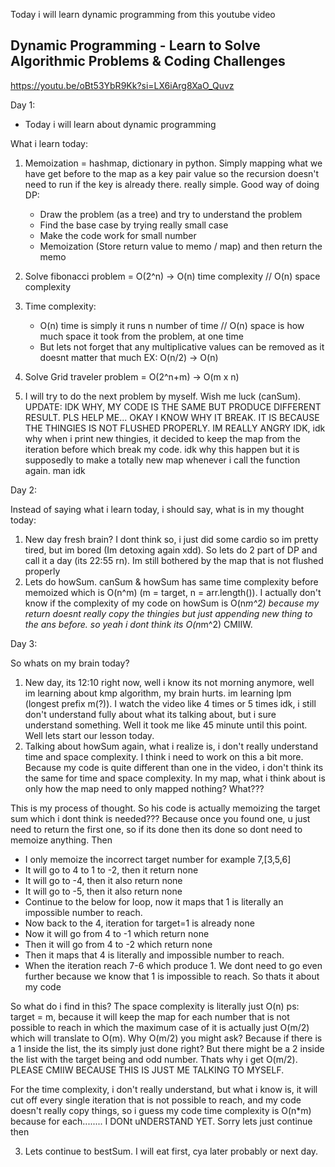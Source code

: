 Today i will learn dynamic programming from this youtube video

## Dynamic Programming - Learn to Solve Algorithmic Problems & Coding Challenges

https://youtu.be/oBt53YbR9Kk?si=LX6iArg8XaO_Quvz

Day 1:

- Today i will learn about dynamic programming

What i learn today:

1. Memoization = hashmap, dictionary in python. Simply mapping what we have get before to the map as a key pair value so the recursion doesn't need to run if the key is already there. really simple. Good way of doing DP:
   - Draw the problem (as a tree) and try to understand the problem
   - Find the base case by trying really small case
   - Make the code work for small number
   - Memoization (Store return value to memo / map) and then return the memo
2. Solve fibonacci problem = O(2^n) -> O(n) time complexity // O(n) space complexity
3. Time complexity:
   - O(n) time is simply it runs n number of time // O(n) space is how much space it took from the problem, at one time
   - But lets not forget that any multiplicative values can be removed as it doesnt matter that much EX: O(n/2) -> O(n)
4. Solve Grid traveler problem = O(2^n+m) -> O(m x n)

5. I will try to do the next problem by myself. Wish me luck (canSum). UPDATE: IDK WHY, MY CODE IS THE SAME BUT PRODUCE DIFFERENT RESULT. PLS HELP ME... OKAY I KNOW WHY IT BREAK. IT IS BECAUSE THE THINGIES IS NOT FLUSHED PROPERLY. IM REALLY ANGRY IDK, idk why when i print new thingies, it decided to keep the map from the iteration before which break my code. idk why this happen but it is supposedly to make a totally new map whenever i call the function again. man idk

Day 2:

Instead of saying what i learn today, i should say, what is in my thought today:

1. New day fresh brain? I dont think so, i just did some cardio so im pretty tired, but im bored (Im detoxing again xdd). So lets do 2 part of DP and call it a day (its 22:55 rn). Im still bothered by the map that is not flushed properly
2. Lets do howSum. canSum & howSum has same time complexity before memoized which is O(n^m) (m = target, n = arr.length()). I actually don't know if the complexity of my code on howSum is O(n*m^2) because my return doesnt really copy the thingies but just appending new thing to the ans before. so yeah i dont think its O(n*m^2) CMIIW.

Day 3:

So whats on my brain today?

1. New day, its 12:10 right now, well i know its not morning anymore, well im learning about kmp algorithm, my brain hurts. im learning lpm (longest prefix m(?)). I watch the video like 4 times or 5 times idk, i still don't understand fully about what its talking about, but i sure understand something. Well it took me like 45 minute until this point. Well lets start our lesson today.
2. Talking about howSum again, what i realize is, i don't really understand time and space complexity. I think i need to work on this a bit more. Because my code is quite different than one in the video, i don't think its the same for time and space complexity. In my map, what i think about is only how the map need to only mapped nothing? What???

This is my process of thought. So his code is actually memoizing the target sum which i dont think is needed??? Because once you found one, u just need to return the first one, so if its done then its done so dont need to memoize anything. Then

- I only memoize the incorrect target number for example 7,[3,5,6]
- It will go to 4 to 1 to -2, then it return none
- It will go to -4, then it also return none
- It will go to -5, then it also return none
- Continue to the below for loop, now it maps that 1 is literally an impossible number to reach.
- Now back to the 4, iteration for target=1 is already none
- Now it will go from 4 to -1 which return none
- Then it will go from 4 to -2 which return none
- Then it maps that 4 is literally and impossible number to reach.
- When the iteration reach 7-6 which produce 1. We dont need to go even further because we know that 1 is impossible to reach. So thats it about my code

So what do i find in this? The space complexity is literally just O(n) ps: target = m, because it will keep the map for each number that is not possible to reach in which the maximum case of it is actually just O(m/2) which will translate to O(m). Why O(m/2) you might ask? Because if there is a 1 inside the list, the its simply just done right? But there might be a 2 inside the list with the target being and odd number. Thats why i get O(m/2). PLEASE CMIIW BECAUSE THIS IS JUST ME TALKING TO MYSELF.

For the time complexity, i don't really understand, but what i know is, it will cut off every single iteration that is not possible to reach, and my code doesn't really copy things, so i guess my code time complexity is O(n\*m) because for each........ I DONt uNDERSTAND YET. Sorry lets just continue then

3. Lets continue to bestSum. I will eat first, cya later probably or next day.
